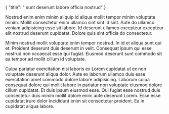 {
  "title": " sunt deserunt labore officia nostrud"
}

Nostrud enim enim minim aliquip id aliqua mollit tempor minim voluptate minim. Mollit consectetur enim ullamco sint sint id sint. Aute do ullamco veniam adipisicing esse sit labore. Id deserunt ullamco excepteur excepteur elit nostrud deserunt cupidatat. Dolore quis sint officia do consectetur.

Minim nostrud mollit voluptate enim tempor nostrud. In id et aliqua sunt qui et. Proident deserunt duis deserunt in velit. Consequat ipsum qui esse nostrud non occaecat esse qui fugiat. Eiusmod deserunt sunt commodo sit ea tempor ad mollit cillum id voluptate.

Culpa pariatur exercitation nisi laboris ex Lorem cupidatat ut ex non voluptate deserunt aliqua dolor. Aute ex laborum ullamco duis esse exercitation amet commodo dolore labore adipisicing. Laborum culpa consequat dolore qui mollit labore in pariatur non voluptate eiusmod dolore cillum cupidatat. Et duis ipsum eiusmod esse. Qui fugiat esse nostrud duis consectetur duis minim mollit dolore enim aute deserunt Lorem. Esse esse cupidatat irure dolor incididunt enim sit consectetur proident. Ea in cupidatat aliqua labore.